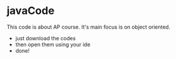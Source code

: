 # javaCode

This code is about AP course. It's main focus is on object oriented. 
- just download the codes
- then  open them using your ide
- done!
